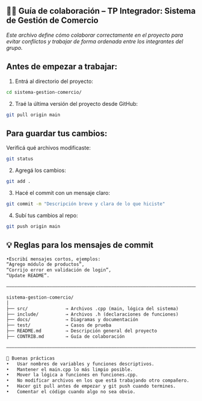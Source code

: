 ## 🧑‍💻 Guía de colaboración – TP Integrador: Sistema de Gestión de Comercio

*Este archivo define cómo colaborar correctamente en el proyecto para evitar*
*conflictos y trabajar de forma ordenada entre los integrantes del grupo.*

## Antes de empezar a trabajar:
1. Entrá al directorio del proyecto:
```sh
cd sistema-gestion-comercio/
```

2. Traé la última versión del proyecto desde GitHub:
```sh
git pull origin main
```

## Para guardar tus cambios:
Verificá qué archivos modificaste:
```sh
git status
```

2. Agregá los cambios:
```sh
git add .
```

3. Hacé el commit con un mensaje claro:
```sh
git commit -m "Descripción breve y clara de lo que hiciste"
```

4. Subí tus cambios al repo:
```sh
git push origin main
```

## 💡 Reglas para los mensajes de commit
```markdown
•Escribí mensajes cortos, ejemplos:
“Agrego módulo de productos”,
“Corrijo error en validación de login”,
“Update README”.

–––––––––––––––––––––––––––––––––––––––––––––––––––––––––––––––––––––––

sistema-gestion-comercio/
│
├── src/              → Archivos .cpp (main, lógica del sistema)
├── include/          → Archivos .h (declaraciones de funciones)
├── docs/             → Diagramas y documentación
├── test/             → Casos de prueba
├── README.md         → Descripción general del proyecto
├── CONTRIB.md        → Guía de colaboración

–––––––––––––––––––––––––––––––––––––––––––––––––––––––––––––––––––––––

🧠 Buenas prácticas
•	Usar nombres de variables y funciones descriptivos.
•	Mantener el main.cpp lo más limpio posible.
•	Mover la lógica a funciones en funciones.cpp.
•	No modificar archivos en los que está trabajando otro compañero.
•	Hacer git pull antes de empezar y git push cuando termines.
•	Comentar el código cuando algo no sea obvio.
